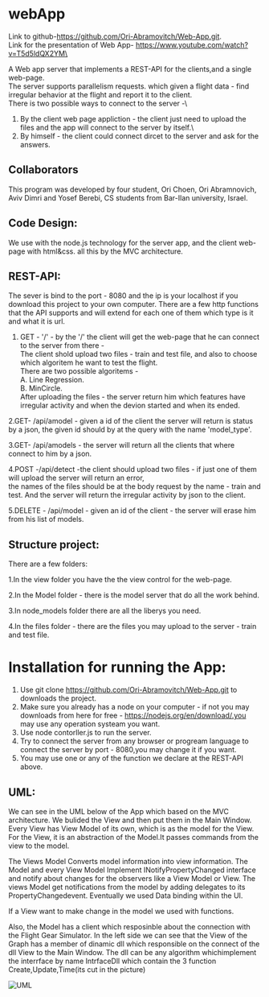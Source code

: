 # webApp
Link to github-https://github.com/Ori-Abramovitch/Web-App.git. \
Link for the presentation of Web App- https://www.youtube.com/watch?v=T5d5ldQX2YM\

A Web app server that implements a REST-API for the clients,and a single web-page.\
The server supports parallelism requests. which given a flight data - find irregular behavior at the flight and report it to the client.\
There is two possible ways to connect to the server -\
1. By the client web page appliction - the client just need to upload the files and the app will connect to the server by itself.\
2. By himself - the client could connect dircet to the server and ask for the answers.

## Collaborators
This program was developed by four student, Ori Choen, Ori Abramnovich, Aviv Dimri and Yosef Berebi, CS students from Bar-Ilan university, Israel.

## Code Design:
We use with the node.js technology for the server app, and the client web-page with html&css. all this by the MVC architecture. 

## REST-API:
The sever is bind to the port - 8080 and the ip is your localhost if you download this project to your own computer.
There are a few http functions that the API supports and  will extend for each one of them which type is it and what it is url.
1. GET - '/' - by the '/' the client will get the web-page that he can connect to the server from there - \
The client shold upload two files - train and test file, and also to choose  which algoritem he want to test the flight.\
There are two possible algoritems -\
A. Line Regression.\
B. MinCircle.\
After uploading the files - the server return him which features have irregular activity and when the devion started and when its ended.

2.GET- /api/amodel - given a id of the client the server will return is status by a json, the given id should by at the query with the name 'model_type'.

3.GET- /api/amodels - the server will return all the clients that where connect to him by a json.

4.POST -/api/detect -the client should upload two files - if just one of them will upload the server will return an error,\
the names of the files should be at the body request by the name - train and test. And the server will return the irregular activity by json to the client.

5.DELETE - /api/model - given an id of the client - the server will erase him from his list of models.

## Structure project:
There are a few folders:

1.In the view folder you have the the view control for the web-page.

2.In the Model folder - there is the model server that do all the work behind.

3.In node_models folder there are all the liberys you need.

4.In the files folder - there are the files you may upload to the server - train and test file.

# Installation for running the App:
1. Use git clone https://github.com/Ori-Abramovitch/Web-App.git to downloads the project.
2. Make sure you already has a node on your computer - if not you may downloads from here for free - https://nodejs.org/en/download/.you may use any operation systeam you want.
3. Use node contorller.js to run the server.
4. Try to connect the server from any browser or progream language to connect the server by port - 8080,you may change it if you want.
5. You may use one or any of the function we declare at the REST-API above.

## UML:
We can see in the UML below of the App which based on the MVC architecture. We bulided the View and then put them in the Main Window. Every View has View Model of its own, which is as the model for the View. For the View, it is an abstraction of the Model.It passes commands from the view to the model.

The Views Model Converts model information into view information. The Model and every View Model Implement INotifyPropertyChanged interface and notify about changes for the observers like a View Model or View. The views Model get notifications from the model by adding delegates to its PropertyChangedevent. Eventually we used Data binding within the UI.

If a View want to make change in the model we used with functions.

Also, the Model has a client which resposinble about the connection with the Flight Gear Simulator. In the left side we can see that the View of the Graph has a member of dinamic dll which responsible on the connect of the dll View to the Main Window. The dll can be any algorithm whichimplement the interrface by name IntrfaceDll which contain the 3 function Create,Update,Time(its cut in the picture)


![UML](https://user-images.githubusercontent.com/80414213/120098860-f062b300-c140-11eb-87eb-0e46f113292d.png)





